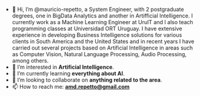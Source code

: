 - 👋 Hi, I’m @mauricio-repetto, a System Engineer, with 2 postgraduate degrees, one in BigData Analytics and another in Artifficial Intelligence. I currently work as a Machine Learning Engineer at UruIT and I also teach programming classes at Universidad ORT Uruguay. I have extensive experience in developing Business Intelligence solutions for various clients in South America and the United States and in recent years I have carried out several projects based on Artificial Intelligence in areas such as Computer Vision, Natural Language Processing, Audio Processing, among others.
- 👀 I’m interested in **Artificial Intelligence**.
- 🌱 I’m currently learning **everything about AI**.
- 💞️ I’m looking to collaborate on **anything related to the area**.
- 📫 How to reach me: **amd.repetto@gmail.com**
